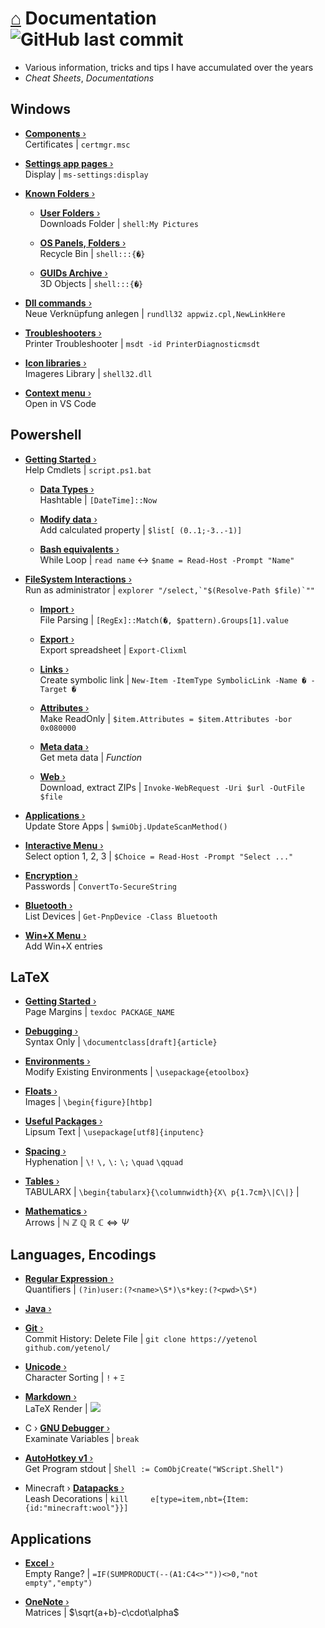 # [⌂](README.md) Documentation ![GitHub last commit](https://img.shields.io/github/last-commit/yetenol/doc?color=white)
- Various information, tricks and tips I have accumulated over the years
- _Cheat Sheets_, _Documentations_


## Windows

- [**Components** ›](windows/components.md)  
  Certificates | `certmgr.msc`

- [**Settings app pages** ›](windows/settings.md)  
  Display | `ms-settings:display`

- [**Known Folders** ›](windows/known-folders/known-folders.md)  

	- [**User Folders** ›](windows/known-folders/user-folders.md)  
	  Downloads Folder | `shell:My Pictures`

	- [**OS Panels, Folders** ›](windows/known-folders/guids.md)  
	  Recycle Bin | `shell:::{�}`

	- [**GUIDs Archive** ›](windows/known-folders/guids-archive.md)  
	  3D Objects | `shell:::{�}`

- [**Dll commands** ›](windows/dll.md)  
  Neue Verknüpfung anlegen | `rundll32 appwiz.cpl,NewLinkHere`

- [**Troubleshooters** ›](windows/troubleshooters.md)  
  Printer Troubleshooter | `msdt -id PrinterDiagnosticmsdt`

- [**Icon libraries** ›](windows/icons.md)  
  Imageres Library | `shell32.dll`

- [**Context menu** ›](windows/context-menu.md)  
  Open in VS Code


## Powershell

- [**Getting Started** ›](powershell/powershell.md)  
  Help Cmdlets | `script.ps1.bat`

	- [**Data Types** ›](powershell/data-types.md)  
	  Hashtable | `[DateTime]::Now`

	- [**Modify data** ›](powershell/filesystem/modify.md)  
	  Add calculated property | `$list[	(0..1;-3..-1)]`

	- [**Bash equivalents** ›](powershell/bash-equivalents.md)  
	  While Loop | `read name` <-> `$name = Read-Host -Prompt "Name"`

- [**FileSystem Interactions** ›](powershell/filesystem/filesystem.md)  
  Run as administrator | ``explorer "/select,`"$(Resolve-Path $file)`""``

	- [**Import** ›](powershell/filesystem/import.md)  
	  File Parsing | `[RegEx]::Match(�, $pattern).Groups[1].value`

	- [**Export** ›](powershell/filesystem/export.md)  
	  Export spreadsheet | `Export-Clixml`

	- [**Links** ›](powershell/filesystem/links.md)  
	  Create symbolic link | `New-Item -ItemType SymbolicLink -Name � -Target �`

	- [**Attributes** ›](powershell/filesystem/attributes.md)  
	  Make ReadOnly | `$item.Attributes = $item.Attributes -bor 0x080000`

	- [**Meta data** ›](powershell/filesystem/metadata.md)  
	  Get meta data | _Function_

	- [**Web** ›](powershell/filesystem/web.md)  
	  Download, extract ZIPs | `Invoke-WebRequest -Uri $url -OutFile $file`

- [**Applications** ›](powershell/applications.md)  
  Update Store Apps | `$wmiObj.UpdateScanMethod()`

- [**Interactive Menu** ›](powershell/menu.md)  
  Select option 1, 2, 3 | `$Choice = Read-Host -Prompt "Select ..."`

- [**Encryption** ›](powershell/encryption.md)  
  Passwords | `ConvertTo-SecureString`

- [**Bluetooth** ›](powershell/bluetooth.md)  
  List Devices | `Get-PnpDevice -Class Bluetooth`

- [**Win+X Menu** ›](windows/win-x.md)  
  Add Win+X entries


## LaTeX

- [**Getting Started** ›](latex/latex.md)  
  Page Margins | `texdoc PACKAGE_NAME`

- [**Debugging** ›](latex/debugging.md)  
  Syntax Only | `\documentclass[draft]{article}`

- [**Environments** ›](latex/environments.md)  
  Modify Existing Environments | `\usepackage{etoolbox}`

- [**Floats** ›](latex/floats.md)  
  Images | `\begin{figure}[htbp]`

- [**Useful Packages** ›](latex/packages.md)  
  Lipsum Text | `\usepackage[utf8]{inputenc}`

- [**Spacing** ›](latex/spacing.md)  
  Hyphenation | `\!` `\,` `\:` `\;` `\quad` `\qquad`

- [**Tables** ›](latex/tables.md)  
  TABULARX | `\begin{tabularx}{\columnwidth}{X\
p{1.7cm}\|C\|}` |
- [**Mathematics** ›](latex/symbols.md)  
  Arrows | $\mathbb{N\ Z\ Q\ R\ C} \iff \Psi$


## Languages, Encodings

- [**Regular Expression** ›](languages/regex.md)  
  Quantifiers | `(?in)user:(?<name>\S*)\s*key:(?<pwd>\S*)`

- [**Java** ›](languages/java.md)  

- [**Git** ›](languages/git.md)  
  Commit History: Delete File | `git clone https://yetenol	github.com/yetenol/`

- [**Unicode** ›](languages/unicode.md)  
  Character Sorting | `!` `+` `Ξ`

- [**Markdown** ›](languages/markdown.md)  
  LaTeX Render | <img src="https://render.githubusercontent.com/render/math?math=e^{i\pi}=-1">

- C › [**GNU Debugger** ›](languages/gdb.md)  
  Examinate Variables | `break`


- [**AutoHotkey v1** ›](languages/autohotkey.md)  
  Get Program stdout | `Shell := ComObjCreate("WScript.Shell")`

- Minecraft › [**Datapacks** ›](languages/minecraft.md)  
  Leash Decorations | `kill 	e[type=item,nbt={Item:{id:"minecraft:wool"}}]`


## Applications

- [**Excel** ›](apps/excel.md)  
  Empty Range? | `=IF(SUMPRODUCT(--(A1:C4<>""))<>0,"not empty","empty")`

- [**OneNote** ›](apps/onenote.md)  
  Matrices | $\sqrt{a+b}-c\cdot\alpha$

